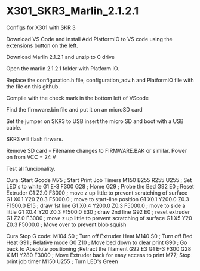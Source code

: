# X301_SKR3_Marlin_2.1.2.1
Configs for X301 with SKR 3


Download VS Code and install
Add PlatformIO to VS code using the extensions button on the left.

Download Marlin 2.1.2.1 and unzip to C drive

Open the marlin 2.1.2.1 folder with Platform IO.

Replace the configuration.h file, configuration_adv.h and PlatformIO file with the file on this github.

Compile with the check mark in the bottom left of VScode

Find the firmware.bin file and put it on an microSD card

Set the jumper on SKR3 to USB insert the micro SD and boot with a USB cable.

SKR3 will flash firware. 

Remove SD card - Filename changes to FIRMWARE.BAK or similar.
Power on from VCC = 24 V

Test all funcionality.


Cura: Start Gcode
M75 ; Start Print Job Timers
M150 B255 R255 U255 ; Set LED's to white
G1 E-3 F300
G28 ; Home
G29 ; Probe the Bed
G92 E0 ; Reset Extruder
G1 Z2.0 F3000 ; move z up little to prevent scratching of surface
G1 X0.1 Y20 Z0.3 F5000.0 ; move to start-line position
G1 X0.1 Y200.0 Z0.3 F1500.0 E15 ; draw 1st line
G1 X0.4 Y200.0 Z0.3 F5000.0 ; move to side a little
G1 X0.4 Y20 Z0.3 F1500.0 E30 ; draw 2nd line
G92 E0 ; reset extruder
G1 Z2.0 F3000 ; move z up little to prevent scratching of surface
G1 X5 Y20 Z0.3 F5000.0 ; Move over to prevent blob squish

Cura Stop G code:
M104 S0 ; Turn off Extruder Heat
M140 S0 ; Turn off Bed Heat
G91 ; Relative mode
G0 Z10 ; Move bed down to clear print
G90 ; Go back to Absolute positioning
;Retract the filament
G92 E3
G1 E-3 F300
G28 X 
M1 Y280 F3000 ; Move Extruder back for easy access to print
M77; Stop print job timer
M150 U255 ; Turn LED's Green


